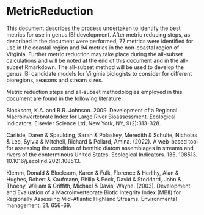 # MetricReduction
This document describes the process undertaken to identify the best metrics for use in genus IBI development. After metric reducing steps, as described in the document were performed, 77 metrics were identified for use in the coastal region and 94 metrics in the non-coastal region of Virginia. Further metric reduction may take place during the all-subset calculations and will be noted at the end of this document and in the all-subset Rmarkdown. The all-subset method will be used to develop the genus IBI candidate models for Virginia biologists to consider for different bioregions, seasons and stream sizes.

Metric reduction steps and all-subset methodologies employed in this document are found in the following literature:

Blocksom, K.A. and B.R. Johnson. 2009. Development of a Regional Macroinvertebrate Index for Large River Bioassessment. Ecological Indicators. Elsevier Science Ltd, New York, NY, 9(2):313-328.

Carlisle, Daren & Spaulding, Sarah & Polaskey, Meredith & Schulte, Nicholas & Lee, Sylvia & Mitchell, Richard & Pollard, Amina. (2022). A web-based tool for assessing the condition of benthic diatom assemblages in streams and rivers of the conterminous United States. Ecological Indicators. 135. 108513. 10.1016/j.ecolind.2021.108513.

Klemm, Donald & Blocksom, Karen & Fulk, Florence & Herlihy, Alan & Hughes, Robert & Kaufmann, Philip & Peck, David & Stoddard, John & Thoeny, William & Griffith, Michael & Davis, Wayne. (2003). Development and Evaluation of a Macroinvertebrate Biotic Integrity Index (MBII) for Regionally Assessing Mid-Atlantic Highland Streams. Environmental management. 31. 656-69.

